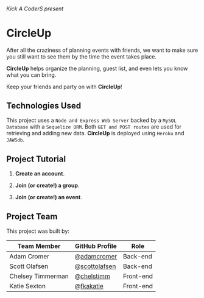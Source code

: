 ###### Kick A CoderS present ######
# CircleUp #

After all the craziness of planning events with friends, we want to make sure you still want to see them by the time the event takes place.

**CircleUp** helps organize the planning, guest list, and even lets you know what you can bring.

Keep your friends and party on with **CircleUp**!

## Technologies Used ##

This project uses a `Node and Express Web Server` backed by a `MySQL Database` with a `Sequelize ORM`. Both `GET and POST routes` are used for retrieving and adding new data. **CircleUp** is deployed using `Heroku` and `JAWSdb`.

## Project Tutorial ## 

1. **Create an account**.

2. **Join (or create!) a group**.

3. **Join (or create!) an event**.

## Project Team ##

This project was built by:

| Team Member       | GitHub Profile | Role          |
| ----------------- | -------------- | ------------- |
| Adam Cromer       | @[adamcromer](https://github.com/adamcromer)     | Back-end   |
| Scott Olafsen     | @[scottolafsen](https://github.com/scottolafsen) | Back-end   |
| Chelsey Timmerman | @[chelstimm](https://github.com/chelstimm)       | Front-end  |
| Katie Sexton      | @[fkakatie](https://github.com/fkakatie)         | Front-end  |
